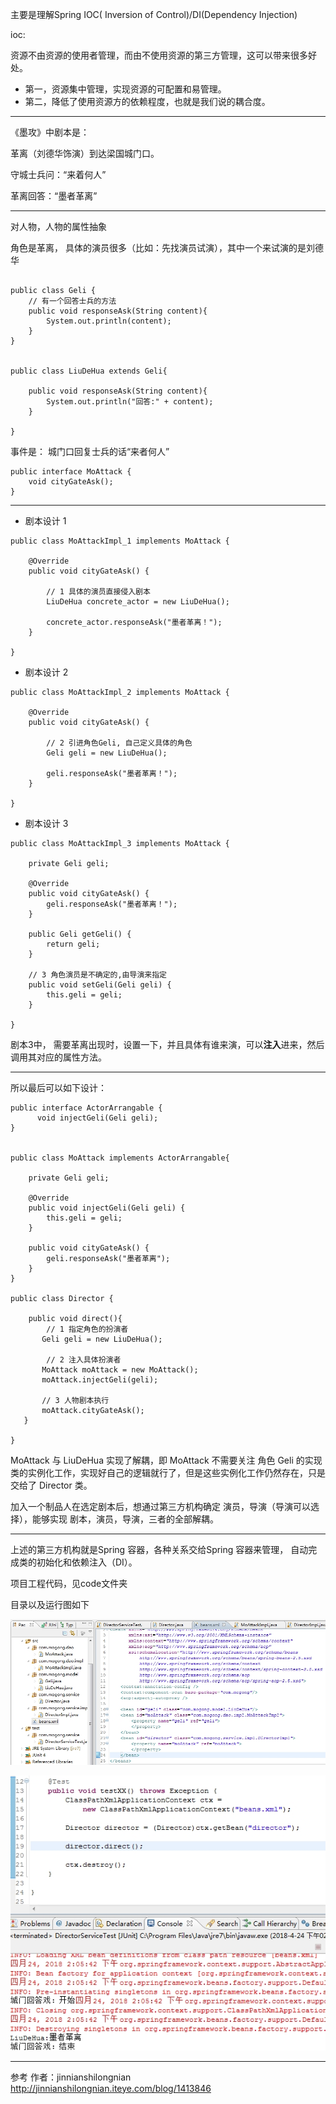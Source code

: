 主要是理解Spring IOC( Inversion of Control)/DI(Dependency Injection)

ioc: 

资源不由资源的使用者管理，而由不使用资源的第三方管理，这可以带来很多好处。
* 第一，资源集中管理，实现资源的可配置和易管理。
* 第二，降低了使用资源方的依赖程度，也就是我们说的耦合度。

---

《墨攻》中剧本是：

革离（刘德华饰演）到达梁国城门口。

守城士兵问：“来着何人”

革离回答：“墨者革离” 

-----

对人物，人物的属性抽象

角色是革离， 具体的演员很多（比如：先找演员试演），其中一个来试演的是刘德华
```

public class Geli {
    // 有一个回答士兵的方法
	public void responseAsk(String content){
		System.out.println(content);
	}
}


public class LiuDeHua extends Geli{
	
	public void responseAsk(String content){
		System.out.println("回答:" + content);
	}
	
}
```

事件是： 城门口回复士兵的话“来者何人”
```
public interface MoAttack {
	void cityGateAsk();
}
```

----

* 剧本设计 1 

```
public class MoAttackImpl_1 implements MoAttack {

	@Override
	public void cityGateAsk() {
		
		// 1 具体的演员直接侵入剧本
		LiuDeHua concrete_actor = new LiuDeHua();
		
		concrete_actor.responseAsk("墨者革离！");
	}

}
```

* 剧本设计 2

```
public class MoAttackImpl_2 implements MoAttack {

	@Override
	public void cityGateAsk() {
		
		// 2 引进角色Geli, 自己定义具体的角色
		Geli geli = new LiuDeHua();
		
		geli.responseAsk("墨者革离！");
	}

}
```


* 剧本设计 3

```
public class MoAttackImpl_3 implements MoAttack {

	private Geli geli;
	
	@Override
	public void cityGateAsk() {		
		geli.responseAsk("墨者革离！");
	}

	public Geli getGeli() {
		return geli;
	}

	// 3 角色演员是不确定的,由导演来指定
	public void setGeli(Geli geli) {
		this.geli = geli;
	}

}
```


剧本3中， 需要革离出现时，设置一下，并且具体有谁来演，可以**注入**进来，然后调用其对应的属性方法。

----

所以最后可以如下设计：

```
public interface ActorArrangable {
	  void injectGeli(Geli geli);  
}


public class MoAttack implements ActorArrangable{

	private Geli geli;  
	 
	@Override
	public void injectGeli(Geli geli) {
		this.geli = geli;
	}
	
	public void cityGateAsk() {  
        geli.responseAsk("墨者革离");  
    }  
}

public class Director {
	
	public void direct(){  
        // 1 指定角色的扮演者  
       Geli geli = new LiuDeHua();    
  
        // 2 注入具体扮演者
       MoAttack moAttack = new MoAttack();
       moAttack.injectGeli(geli);
       
       // 3 人物剧本执行
       moAttack.cityGateAsk();
   }  
	
}
```

MoAttack 与 LiuDeHua 实现了解耦，即 MoAttack 不需要关注 角色 Geli 的实现类的实例化工作，实现好自己的逻辑就行了，但是这些实例化工作仍然存在，只是交给了 Director 类。

加入一个制品人在选定剧本后，想通过第三方机构确定 演员，导演（导演可以选择），能够实现 剧本，演员，导演，三者的全部解耦。

----

上述的第三方机构就是Spring 容器，各种关系交给Spring 容器来管理， 自动完成类的初始化和依赖注入（DI）。


项目工程代码，见code文件夹

目录以及运行图如下

![](./imgs/peizhi.jpg)

![](./imgs/rs.jpg)

----

参考
作者：jinnianshilongnian
http://jinnianshilongnian.iteye.com/blog/1413846
